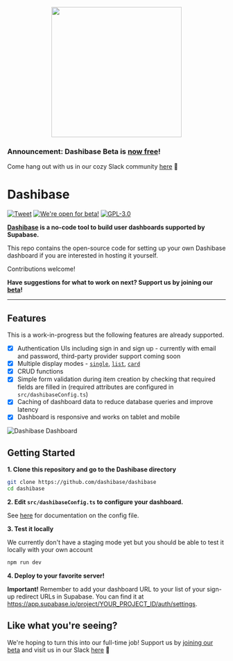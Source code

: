 <p align="center">
<img width="300" src="https://raw.githubusercontent.com/dashibase/dashibase/main/assets/dashibase-logo.png"/>
</p>

### Announcement: Dashibase Beta is [now free](https://medium.com/dashibase/we-got-3-paid-signups-within-a-week-of-launching-then-we-refunded-them-and-made-dashibase-free-8a9e7c4b744a)!

Come hang out with us in our cozy Slack community [here](https://join.slack.com/t/dashibase-community/shared_invite/zt-180rycyqv-ifRwyiQAiXUlBBVxgxQE7g) 🤗

# Dashibase

[![Tweet](https://img.shields.io/twitter/url/http/shields.io.svg?style=social)](https://twitter.com/intent/tweet?text=Just%20found%20out%20about%20Dashibase%20-%20a%20super%20simple%20way%20to%20build%20dashboards%20for%20Supabase%20users!&url=https://dashibase.com) [![We're open for beta!](https://img.shields.io/badge/We're%20open%20for%20beta!-Join-%2322c55e)](https://dashibase.com#join-beta) [![GPL-3.0](https://img.shields.io/github/license/dashibase/dashibase)](https://github.com/Dashibase/dashibase/blob/main/LICENSE)

**[Dashibase](https://dashibase.com) is a no-code tool to build user dashboards supported by Supabase.**

This repo contains the open-source code for setting up your own Dashibase dashboard if you are interested in hosting it yourself.

Contributions welcome!

**Have suggestions for what to work on next? Support us by joining our [beta](https://dashibase.com#join-beta)!**

---

## Features

This is a work-in-progress but the following features are already supported.

- [x] Authentication UIs including sign in and sign up - currently with email and password, third-party provider support coming soon
- [x] Multiple display modes - [`single`](https://dashibase.com/demo/profile), [`list`](https://dashibase.com/demo/todo), [`card`](https://dashibase.com/demo/notes)
- [x] CRUD functions
- [x] Simple form validation during item creation by checking that required fields are filled in (required attributes are configured in `src/dashibaseConfig.ts`)
- [x] Caching of dashboard data to reduce database queries and improve latency
- [x] Dashboard is responsive and works on tablet and mobile

![Dashibase Dashboard](https://raw.githubusercontent.com/dashibase/dashibase/main/assets/dashibase-screenshot.png)

## Getting Started

**1. Clone this repository and go to the Dashibase directory**

```bash
git clone https://github.com/dashibase/dashibase
cd dashibase
```

**2. Edit `src/dashibaseConfig.ts` to configure your dashboard.**

See [here](https://github.com/dashibase/dashibase/blob/main/src/dashibaseConfig.ts) for documentation on the config file.

**3. Test it locally**

We currently don't have a staging mode yet but you should be able to test it locally with your own account

```bash
npm run dev
```

**4. Deploy to your favorite server!**

**Important!** Remember to add your dashboard URL to your list of your sign-up redirect URLs in Supabase. You can find it at https://app.supabase.io/project/YOUR_PROJECT_ID/auth/settings.

## Like what you're seeing?

We're hoping to turn this into our full-time job! Support us by [joining our beta](https://dashibase.com#join-beta) and visit us in our Slack [here](https://join.slack.com/t/dashibase-community/shared_invite/zt-180rycyqv-ifRwyiQAiXUlBBVxgxQE7g) 🥰
